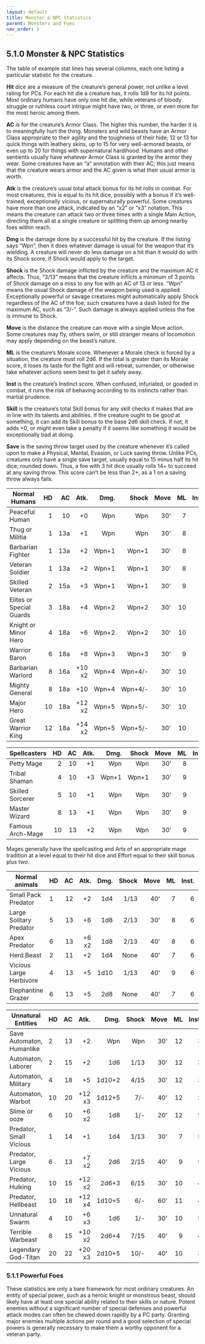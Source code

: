 ```yaml
---
layout: default
title: Monster & NPC Statistics
parent: Monsters and Foes
nav_order: 1
---
```


## 5.1.0 Monster & NPC Statistics

The table of example stat lines has several columns, each one listing a particular statistic for the creature.

**Hit** dice are a measure of the creature’s general power, not unlike a level rating for PCs.
For each hit die a creature has, it rolls 1d8 for its hit points.
Most ordinary humans have only one hit die, while veterans of bloody struggle or ruthless court intrigue might have two, or three, or even more for the most heroic among them.

**AC** is for the creature’s Armor Class.
The higher this number, the harder it is to meaningfully hurt the thing.
Monsters and wild beasts have an Armor Class appropriate to their agility and the toughness of their hide; 12 or 13 for quick things with leathery skins, up to 15 for very well-armored beasts, or even up to 20 for things with supernatural hardihood.
Humans and other sentients usually have whatever Armor Class is granted by the armor they wear.
Some creatures have an “a” annotation with their AC; this just means that the creature wears armor and the AC given is what their usual armor is worth.

**Atk** is the creature’s usual total attack bonus for its hit rolls in combat.
For most creatures, this is equal to its hit dice, possibly with a bonus if it’s well-trained, exceptionally vicious, or supernaturally powerful.
Some creatures have more than one attack, indicated by an “x2” or “x3” notation.
This means the creature can attack two or three times with a single Main Action, directing them all at a single creature or splitting them up among nearby foes within reach.

**Dmg** is the damage done by a successful hit by the creature.
If the listing says “Wpn”, then it does whatever damage is usual for the weapon that it’s wielding.
A creature will never do less damage on a hit than it would do with its Shock score, if Shock would apply to the target.

**Shock** is the Shock damage inflicted by the creature and the maximum AC it affects.
Thus, “3/13” means that the creature inflicts a minimum of 3 points of Shock damage on a miss to any foe with an AC of 13 or less. “Wpn” means the usual Shock damage of the weapon being used is applied.
Exceptionally powerful or savage creatures might automatically apply Shock regardless of the AC of the foe; such creatures have a dash listed for the maximum AC, such as “3/-”.
Such damage is always applied unless the foe is immune to Shock.

**Move** is the distance the creature can move with a single Move action.
Some creatures may fly, others swim, or still stranger means of locomotion may apply depending on the beast’s nature.

**ML** is the creature’s Morale score.
Whenever a Morale check is forced by a situation, the creature must roll 2d6.
If the total is greater than its Morale score, it loses its taste for the fight and will retreat, surrender, or otherwise take whatever actions seem best to get it safely away.

**Inst** is the creature’s Instinct score.
When confused, infuriated, or goaded in combat, it runs the risk of behaving according to its instincts rather than martial prudence.

**Skill** is the creature’s total Skill bonus for any skill checks it makes that are in line with its talents and abilities.
If the creature ought to be good at something, it can add its Skill bonus to the base 2d6 skill check.
If not, it adds +0, or might even take a penalty if it seems like something it would be exceptionally bad at doing.

**Save** is the saving throw target used by the creature whenever it’s called upon to make a Physical, Mental, Evasion, or Luck saving throw.
Unlike PCs, creatures only have a single save target, usually equal to 15 minus half its hit dice, rounded down.
Thus, a foe with 3 hit dice usually rolls 14+ to succeed at any saving throw.
This score can’t be less than 2+, as a 1 on a saving throw always fails.

| Normal Humans            |  HD |  AC |   Atk. |  Dmg. |   Shock | Move |  ML | Inst. | Skill | Save |
| ------------------------ | --: | --: | -----: | ----: | ------: | ---: | --: | ----: | ----: | ---: |
| Peaceful Human           |   1 |  10 |     +0 |   Wpn |     Wpn |  30' |   7 |     5 |    +1 |  15+ |
| Thug or Militia          |   1 | 13a |     +1 |   Wpn |     Wpn |  30' |   8 |     4 |    +1 |  15+ |
| Barbarian Fighter        |   1 | 13a |     +2 | Wpn+1 |   Wpn+1 |  30' |   8 |     5 |    +1 |  15+ |
| Veteran Soldier          |   1 | 13a |     +2 | Wpn+1 |   Wpn+1 |  30' |   8 |     3 |    +1 |  15+ |
| Skilled Veteran          |   2 | 15a |     +3 | Wpn+1 |   Wpn+1 |  30' |   9 |     2 |    +1 |  14+ |
| Elites or Special Guards |   3 | 18a |     +4 | Wpn+2 |   Wpn+2 |  30' |  10 |     2 |    +2 |  14+ |
| Knight or Minor Hero     |   4 | 18a |     +6 | Wpn+2 |   Wpn+2 |  30' |  10 |     1 |    +2 |  13+ |
| Warrior Baron            |   6 | 18a |     +8 | Wpn+3 |   Wpn+3 |  30' |   9 |     1 |    +2 |  12+ |
| Barbarian Warlord        |   8 | 16a | +10 x2 | Wpn+4 | Wpn+4/- |  30' |  10 |     3 |    +2 |  11+ |
| Mighty General           |   8 | 18a |    +10 | Wpn+4 | Wpn+4/- |  30' |  10 |     1 |    +3 |  11+ |
| Major Hero               |  10 | 18a | +12 x2 | Wpn+5 | Wpn+5/- |  30' |  10 |     2 |    +3 |  10+ |
| Great Warrior King       |  12 | 18a | +14 x2 | Wpn+5 | Wpn+5/- |  30' |  10 |     1 |    +3 |   9+ |

| Spellcasters     |  HD |  AC | Atk. |  Dmg. | Shock | Move |  ML | Inst. | Skill | Save |
| ---------------- | --: | --: | ---: | ----: | ----: | ---: | --: | ----: | ----: | ---: |
| Petty Mage       |   2 |  10 |   +1 |   Wpn |   Wpn |  30' |   8 |     4 |    +1 |  14+ |
| Tribal Shaman    |   4 |  10 |   +3 | Wpn+1 | Wpn+1 |  30' |   9 |     4 |    +1 |  13+ |
| Skilled Sorcerer |   5 |  10 |   +1 |   Wpn |   Wpn |  30' |   9 |     4 |    +2 |  13+ |
| Master Wizard    |   8 |  13 |   +1 |   Wpn |   Wpn |  30' |   9 |     3 |    +2 |  11+ |
| Famous Arch-Mage |  10 |  13 |   +2 |   Wpn |   Wpn |  30' |   9 |     2 |    +3 |  10+ |

Mages generally have the spellcasting and Arts of an appropriate mage tradition at a level equal to their hit dice and Effort equal to their skill bonus plus two.

| Normal animals          | HD  |  AC |  Atk. | Dmg. | Shock | Move |  ML | Inst. | Skill | Save |
| ----------------------- | --- | --: | ----: | ---: | ----: | ---: | --: | ----: | ----: | ---: |
| Small Pack Predator     | 1   |  12 |    +2 |  1d4 |  1/13 |  40' |   7 |     6 |    +1 |  15+ |
| Large Solitary Predator | 5   |  13 |    +6 |  1d8 |  2/13 |  30' |   8 |     6 |    +1 |  13+ |
| Apex Predator           | 6   |  13 | +6 x2 |  1d8 |  2/13 |  40' |   8 |     6 |    +2 |  12+ |
| Herd Beast              | 2   |  11 |    +2 |  1d4 |  None |  40' |   7 |     6 |    +1 |  14+ |
| Vicious Large Herbivore | 4   |  13 |    +5 | 1d10 |  1/13 |  40' |   9 |     6 |    +1 |  13+ |
| Elephantine Grazer      | 6   |  13 |    +5 |  2d8 |  None |  40' |   7 |     6 |    +1 |  12+ |

| Unnatural Entities        | HD  |  AC |   Atk. |   Dmg. | Shock | Move |  ML | Inst. | Skill |     |
| ------------------------- | --- | --: | -----: | -----: | ----: | ---: | --: | ----: | ----: | --: |
| Save Automaton, Humanlike | 2   |  13 |     +2 |    Wpn |   Wpn |  30' |  12 |     3 |    +1 | 14+ |
| Automaton, Laborer        | 2   |  15 |     +2 |    1d6 |  1/13 |  30' |  12 |     3 |    +1 | 14+ |
| Automaton, Military       | 4   |  18 |     +5 | 1d10+2 |  4/15 |  30' |  12 |     3 |    +1 | 13+ |
| Automaton, Warbot         | 10  |  20 | +12 x3 | 1d12+5 |   7/- |  40' |  12 |     2 |    +2 | 10+ |
| Slime or ooze             | 6   |  10 |  +6 x2 |    1d8 |   1/- |  20' |  12 |     5 |    +1 | 12+ |
| Predator, Small Vicious   | 1   |  14 |     +1 |    1d4 |  1/13 |  30' |   7 |     5 |    +1 | 15+ |
| Predator, Large Vicious   | 6   |  13 |  +7 x2 |    2d6 |  2/15 |  40' |   9 |     5 |    +2 | 13+ |
| Predator, Hulking         | 10  |  15 | +12 x2 |  2d6+3 |  6/15 |  30' |  10 |     4 |    +1 | 10+ |
| Predator, Hellbeast       | 10  |  18 | +12 x4 | 1d10+5 |   6/- |  60' |  11 |     4 |    +3 | 10+ |
| Unnatural Swarm           | 4   |  10 |  +6 x3 |    1d6 |   1/- |  30' |  10 |     5 |    +1 | 13+ |
| Terrible Warbeast         | 8   |  15 | +10 x2 |  2d6+4 |  7/15 |  40' |   9 |     4 |    +2 | 11+ |
| Legendary God-Titan       | 20  |  22 | +20 x3 | 2d10+5 |  10/- |  40' |  10 |     3 |    +3 |  2+ |

### 5.1.1 Powerful Foes

These statistics are only a bare framework for most ordinary creatures. An entity of special power, such as a heroic knight or monstrous beast, should likely have at least one special ability related to their skills or nature. Potent enemies without a significant number of special defenses and powerful attack modes can often be chewed down rapidly by a PC party. Granting major enemies multiple actions per round and a good selection of special powers is generally necessary to make them a worthy opponent for a veteran party.
